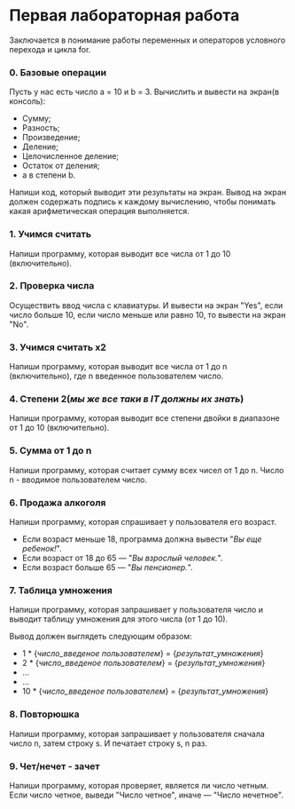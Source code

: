 # Первая лабораторная работа
Заключается в понимание работы переменных и операторов условного перехода и цикла for.



### 0. Базовые операции
Пусть у нас есть число a = 10 и b = 3. Вычислить и вывести на экран(в консоль):
- Сумму;
- Разность;
- Произведение;
- Деление;
- Целочисленное деление;
- Остаток от деления;
- a в степени b.

Напиши код, который выводит эти результаты на экран. Вывод на экран должен содержать подпись к каждому вычислению, чтобы понимать какая арифметическая операция выполняется.

### 1. Учимся считать 
Напиши программу, которая выводит все числа от 1 до 10 (включительно). 


### 2.  Проверка числа 
Осуществить ввод числа с клавиатуры. И вывести на экран "Yes", если число больше 10, если число меньше или равно 10, то вывести на экран "No".

### 3. Учимся считать x2
Напиши программу, которая выводит все числа от 1 до n (включительно), где n введенное пользователем число.

### 4. Степени 2(*мы же все таки в IT должны их знать*)
Напиши программу, которая выводит все степени двойки в диапазоне от 1 до 10 (включительно). 

### 5. Сумма от 1 до n
Напиши программу, которая считает сумму всех чисел от 1 до n.
Число n - вводимое пользователем число.

### 6. Продажа алкоголя
Напиши программу, которая спрашивает у пользователя его возраст.
- Если возраст меньше 18, программа должна вывести "*Вы еще ребенок!*".
- Если возраст от 18 до 65 — "*Вы взрослый человек.*".
- Если возраст больше 65 — "*Вы пенсионер.*".

### 7. Таблица умножения
Напиши программу, которая запрашивает у пользователя число и выводит таблицу умножения для этого числа (от 1 до 10). 

Вывод должен выглядеть следующим образом:
- 1 * {*число_введеное пользователем*} = {*результат_умножения*}
- 2 * {*число_введеное пользователем*} = {*результат_умножения*}
- ...
- ...
- 10 * {*число_введеное пользователем*} = {*результат_умножения*}

### 8. Повторюшка 
Напиши программу, которая запрашивает у пользователя сначала число n, затем строку s. И печатает строку s, n  раз.

### 9. Чет/нечет - зачет 
Напиши программу, которая проверяет, является ли число четным.
Если число четное, выведи "Число четное", иначе — "Число нечетное". 

